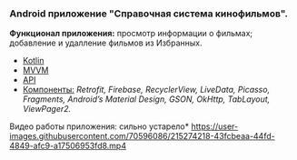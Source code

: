 ### Android приложение "Справочная система кинофильмов".
**Функционал приложения:** просмотр информации о фильмах; добавление и удалление фильмов из Избранных.
- <u>Kotlin
- MVVM</u>
- [API](https://kinopoiskapiunofficial.tech/documentation/api/#/films)
- <u>Компоненты:</u> *Retrofit, Firebase, RecyclerView, LiveData, Picasso, Fragments, Android’s Material Design, GSON, OkHttp, TabLayout, ViewPager2.*


Видео работы приложения: сильно устарело*
https://user-images.githubusercontent.com/70596086/215274218-43fcbeaa-44fd-4849-afc9-a17506953fd8.mp4



